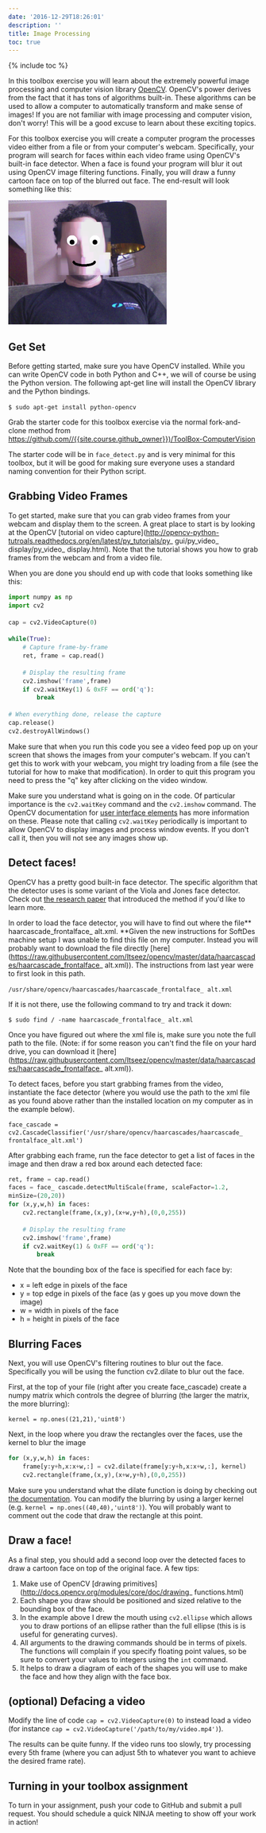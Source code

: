 ```yaml
---
date: '2016-12-29T18:26:01'
description: ''
title: Image Processing
toc: true
---
```


{% include toc %}

In this toolbox exercise you will learn about the extremely powerful image
processing and computer vision library [OpenCV](http://opencv.org/). OpenCV's
power derives from the fact that it has tons of algorithms built-in. These
algorithms can be used to allow a computer to automatically transform and make
sense of images! If you are not familiar with image processing and computer
vision, don't worry! This will be a good excuse to learn about these exciting
topics.

For this toolbox exercise you will create a computer program the processes
video either from a file or from your computer's webcam. Specifically, your
program will search for faces within each video frame using OpenCV's built-in
face detector. When a face is found your program will blur it out using OpenCV
image filtering functions. Finally, you will draw a funny cartoon face on top
of the blurred out face. The end-result will look something like this:

![](/assets/toolboxes/image-processing/paulface.png?height=250&width=320)

## Get Set

Before getting started, make sure you have OpenCV installed. While you can
write OpenCV code in both Python and C++, we will of course be using the
Python version. The following apt-get line will install the OpenCV library and
the Python bindings.

`$ sudo apt-get install python-opencv`

Grab the starter code for this toolbox exercise via the normal fork-and-clone
method from <https://github.com//{{site.course.github_owner}})/ToolBox-ComputerVision>

The starter code will be in `face_detect.py` and is very minimal for this
toolbox, but it will be good for making sure everyone uses a standard naming
convention for their Python script.

## Grabbing Video Frames

To get started, make sure that you can grab video frames from your webcam and
display them to the screen. A great place to start is by looking at the OpenCV
[tutorial on video capture](http://opencv-python-tutroals.readthedocs.org/en/latest/py_tutorials/py_ gui/py_video_ display/py_video_ display.html).
Note that the tutorial shows you how to grab frames from the webcam and from a
video file.

When you are done you should end up with code that looks something like this:

``` python
import numpy as np
import cv2

cap = cv2.VideoCapture(0)

while(True):
    # Capture frame-by-frame
    ret, frame = cap.read()

    # Display the resulting frame
    cv2.imshow('frame',frame)
    if cv2.waitKey(1) & 0xFF == ord('q'):
        break

# When everything done, release the capture
cap.release()
cv2.destroyAllWindows()
```

Make sure that when you run this code you see a video feed pop up on your
screen that shows the images from your computer's webcam. If you can't get
this to work with your webcam, you might try loading from a file (see the
tutorial for how to make that modification). In order to quit this program you
need to press the "q" key after clicking on the video window.

Make sure you understand what is going on in the code. Of particular
importance is the `cv2.waitKey` command and the `cv2.imshow` command. The
OpenCV documentation for [user interface
elements](http://docs.opencv.org/modules/highgui/doc/user_interface.html) has
more information on these. Please note that calling `cv2.waitKey` periodically
is important to allow OpenCV to display images and process window events. If
you don't call it, then you will not see any images show up.

## Detect faces!

OpenCV has a pretty good built-in face detector. The specific algorithm that
the detector uses is some variant of the Viola and Jones face detector. Check
out [the research
paper](https://www.cs.cmu.edu/~efros/courses/LBMV07/Papers/viola-cvpr-01.pdf)
that introduced the method if you'd like to learn more.

In order to load the face detector, you will have to find out where the file** haarcascade_frontalface_ alt.xml. **Given the new instructions for SoftDes
machine setup I was unable to find this file on my computer. Instead you will
probably want to download the file directly
[here](https://raw.githubusercontent.com/Itseez/opencv/master/data/haarcascades/haarcascade_frontalface_ alt.xml)).
The instructions from last year were to first look in this path.

`/usr/share/opencv/haarcascades/haarcascade_frontalface_ alt.xml`

If it is not there, use the following command to try and track it down:

    $ sudo find / -name haarcascade_frontalface_ alt.xml

Once you have figured out where the xml file is, make sure you note the full
path to the file. (Note: if for some reason you can't find the file on your
hard drive, you can download it
[here](https://raw.githubusercontent.com/Itseez/opencv/master/data/haarcascades/haarcascade_frontalface_ alt.xml)).

To detect faces, before you start grabbing frames from the video, instantiate
the face detector (where you would use the path to the xml file as you found
above rather than the installed location on my computer as in the example
below).

    face_cascade = cv2.CascadeClassifier('/usr/share/opencv/haarcascades/haarcascade_ frontalface_alt.xml')

After grabbing each frame, run the face detector to get a list of faces in the
image and then draw a red box around each detected face:

``` python
ret, frame = cap.read()
faces = face_ cascade.detectMultiScale(frame, scaleFactor=1.2,
minSize=(20,20))
for (x,y,w,h) in faces:
    cv2.rectangle(frame,(x,y),(x+w,y+h),(0,0,255))

    # Display the resulting frame
    cv2.imshow('frame',frame)
    if cv2.waitKey(1) & 0xFF == ord('q'):
        break
```

Note that the bounding box of the face is specified for each face by:

* x = left edge in pixels of the face
* y = top edge in pixels of the face (as y goes up you move down the image)
* w = width in pixels of the face
* h = height in pixels of the face

## Blurring Faces

Next, you will use OpenCV's filtering routines to blur out the face.
Specifically you will be using the function cv2.dilate to blur out the face.

First, at the top of your file (right after you create face_cascade) create a
numpy matrix which controls the degree of blurring (the larger the matrix, the
more blurring):

    kernel = np.ones((21,21),'uint8')

Next, in the loop where you draw the rectangles over the faces, use the kernel
to blur the image

``` python
for (x,y,w,h) in faces:
    frame[y:y+h,x:x+w,:] = cv2.dilate(frame[y:y+h,x:x+w,:], kernel)
    cv2.rectangle(frame,(x,y),(x+w,y+h),(0,0,255))
```

Make sure you understand what the dilate function is doing by checking out
[the
documentation](http://docs.opencv.org/modules/imgproc/doc/filtering.html). You
can modify the blurring by using a larger kernel (e.g. `kernel =
np.ones((40,40),'uint8')`). You will probably want to comment out the code
that draw the rectangle at this point.

## Draw a face!

As a final step, you should add a second loop over the detected faces to draw
a cartoon face on top of the original face. A few tips:

1. Make use of OpenCV [drawing primitives](http://docs.opencv.org/modules/core/doc/drawing_ functions.html)
2. Each shape you draw should be positioned and sized relative to the bounding box of the face.
3. In the example above I drew the mouth using `cv2.ellipse` which allows you to draw portions of an ellipse rather than the full ellipse (this is is useful for generating curves).
4. All arguments to the drawing commands should be in terms of pixels. The functions will complain if you specify floating point values, so be sure to convert your values to integers using the `int` command.
5. It helps to draw a diagram of each of the shapes you will use to make the face and how they align with the face box.

## **(optional)** Defacing a video

Modify the line of code `cap = cv2.VideoCapture(0)` to instead
load a video (for instance `cap = cv2.VideoCapture('/path/to/my/video.mp4')`).

The results can be quite funny. If the video runs too slowly, try processing
every 5th frame (where you can adjust 5th to whatever you want to achieve the
desired frame rate).

## Turning in your toolbox assignment

To turn in your assignment, push your code to GitHub and submit a pull
request. You should schedule a quick NINJA meeting to show off your work in
action!
